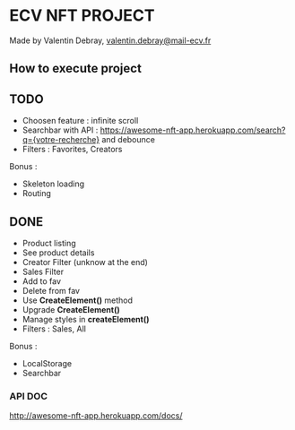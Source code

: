 # ECV NFT PROJECT

Made by Valentin Debray, valentin.debray@mail-ecv.fr

## How to execute project

## TODO

- Choosen feature : infinite scroll
- Searchbar with API : https://awesome-nft-app.herokuapp.com/search?q={votre-recherche} and debounce
- Filters : Favorites, Creators

Bonus :

- Skeleton loading
- Routing
  
## DONE

- Product listing
- See product details
- Creator Filter (unknow at the end)
- Sales Filter
- Add to fav
- Delete from fav
- Use **CreateElement()** method
- Upgrade **CreateElement()**
- Manage styles in **createElement()**
- Filters : Sales, All

Bonus :

- LocalStorage
- Searchbar

### API DOC

http://awesome-nft-app.herokuapp.com/docs/